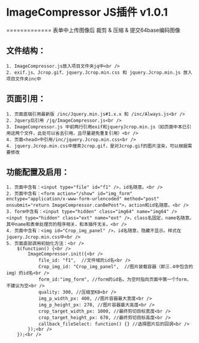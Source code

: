 # ImageCompressor JS插件 v1.0.1
=============
表单中上传图像后 裁剪 & 压缩 & 提交64base编码图像

文件结构：
-------------
	1. ImageCompressor.js放入项目文件夹jq中<br />
	2. exif.js、Jcrop.gif、jquery.Jcrop.min.css 和 jquery.Jcrop.min.js 放入项目文件夹inc中

页面引用：
-------------
	1. 页面底端引用最新版 /inc/Jquery.min.js#1.x.x 和 /inc/Always.js<br />
	2. Jquery后引用 /jq/ImageCompressor.js<br />
	3. ImageCompressor.js 中前两行引用exif和jqueryJcrop.min.js（如页面中本已引用这两个文件，此处可以省去引用，且尽量避免重复引用）<br />
	4. 页面<head>中引用/inc/jquery.Jcrop.min.css<br />
	4. jquery.Jcrop.min.css中搜索Jcrop.gif，是对Jcrop.gif的图片渲染，可以根据需要修改

功能配置及启用：
--------------
	1. 页面中含有：<input type="file" id="f1" />，id名随意。<br />
	2. 页面中含有：<form action="/show" id="img_form" enctype="application/x-www-form-urlencoded" method="post" onsubmit="return ImageCompressor.canBePost">，action和id名随意。<br />
	3. form中含有：<input type="hidden" class="img64" name="img64" /> <input type="hidden" class="ext" name="ext" />，class名固定，name名随意。其中name和表单处理页的程序相关，和本插件无关。<br />
	4. 页面中含有：<img id="Crop_img_panel" />，id名随意，隐藏不显示。样式在jquery.Jcrop.min.css中<br />
	5. 页面底部调用初始化方法：<br />
		$(function() {<br />
	        ImageCompressor.init({<br />
	            file_id: "f1",	//文件域的id名<br />
	            Crop_img_id: "Crop_img_panel",	//图片装载容器（即三.4中包含的img）的id名<br />
	            form_id:"img_form",	//form的id名，为空时指向页面中第一个form，不建议为空<br />
	            quality: 300, //压缩至KB<br />
	            img_p_width_px: 400, //图片容器最大宽度<br />
	            img_p_height_px: 270, //图片容器最大高度<br />
	            crop_target_width_px: 1000, //最终剪切目标宽度<br />
	            crop_target_height_px: 670, //最终剪切目标高度<br />
	            callback_fileSelect: function() {} //选择图片后的回调<br />
	        });<br />
	    });<br />
